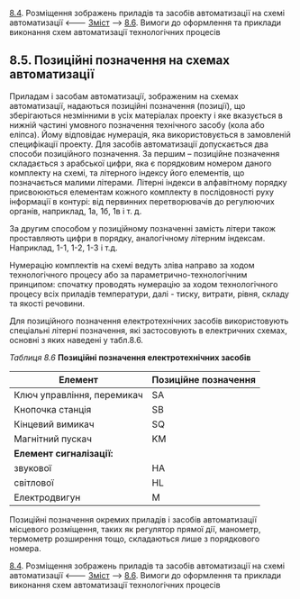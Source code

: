 [8.4](8_4.md). Розміщення зображень приладів та засобів автоматизації на схемі автоматизації <--- [Зміст](README.md) --> [8.6](8_6.md). Вимоги до оформлення та приклади виконання схем автоматизації технологічних процесів

## 8.5. Позиційні позначення на схемах автоматизації

Приладам і засобам автоматизації, зображеним на схемах автоматизації, надаються позиційні позначення (позиції), що зберігаються незмінними в усіх матеріалах проекту і яке вказується в нижній частині умовного позначення технічного засобу (кола або еліпса). Йому відповідає нумерація, яка використовується в замовленій специфікації проекту. Для засобів автоматизації допускається два способи позиційного позначення. За першим – позиційне позначення складається з арабської цифри, яка є порядковим номером даного комплекту на схемі, та літерного індексу його елементів, що позначається малими літерами. Літерні індекси в алфавітному порядку присвоюються елементам кожного комплекту в послідовності руху інформації в контурі: від первинних перетворювачів до регулюючих органів, наприклад, 1а, 1б, 1в і т. д. 

За другим способом у позиційному позначенні замість літери також проставляють цифри в порядку, аналогічному літерним індексам. Наприклад, 1-1, 1-2, 1-3 і т.д.

Нумерацію комплектів на схемі ведуть зліва направо за ходом технологічного процесу або за параметрично-технологічним принципом: спочатку проводять нумерацію за ходом технологічного процесу всіх приладів температури, далі - тиску, витрати, рівня, складу та якості речовини.

Для позиційного позначення електротехнічних засобів використовують спеціальні літерні позначення, які застосовують в електричних схемах, основні з яких наведені у табл.8.6.

*Таблиця 8.6* **Позиційні позначення електротехнічних засобів**

| Елемент                    | Позиційне позначення |
| -------------------------- | -------------------- |
| Ключ управління, перемикач | SA                   |
| Кнопочка станція           | SB                   |
| Кінцевий вимикач           | SQ                   |
| Магнітний пускач           | KM                   |
| **Елемент сигналізації:**  |                      |
| звукової                   | HA                   |
| світлової                  | HL                   |
| Електродвигун              | M                    |

Позиційні позначення окремих приладів і засобів автоматизації місцевого розміщення, таких як регулятор прямої дії, манометр, термометр розширення тощо, складаються лише з порядкового номера.



[8.4](8_4.md). Розміщення зображень приладів та засобів автоматизації на схемі автоматизації <--- [Зміст](README.md) --> [8.6](8_6.md). Вимоги до оформлення та приклади виконання схем автоматизації технологічних процесів